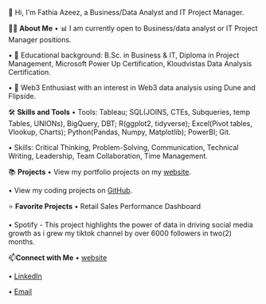 👋 Hi, I'm Fathia Azeez, a Business/Data Analyst and IT Project Manager.

🙋‍♀️ **About Me**
• 📊 I am currently open to Business/data analyst or IT Project Manager positions.

• 📐 Educational background: B.Sc. in Business & IT, Diploma in Project Management, Microsoft Power Up Certification, Kloudvistas Data Analysis Certification.

• 👗 Web3 Enthusiast with an interest in Web3 data analysis using Dune and Flipside.

🛠 **Skills and Tools**
• Tools: Tableau; SQL(JOINS, CTEs, Subqueries, temp Tables, UNIONs), BigQuery, DBT; R(ggplot2, tidyverse); Excel(Pivot tables, Vlookup, Charts); Python(Pandas, Numpy, Matplotlib); PowerBI; Git.

• Skills: Critical Thinking, Problem-Solving, Communication, Technical Writing, Leadership, Team Collaboration, Time Management.

📚 **Projects**
• View my portfolio projects on my [website](https://bit.ly/AzeezFathiaProjects).

• View my coding projects on [GitHub](https://bit.ly/AzeezFathiaProjects).

⭐ **Favorite Projects**
• Retail Sales Performance Dashboard

• Spotify - This project highlights the power of data in driving social media growth as i grew my tiktok channel by over 6000 followers in two(2) months.

📫**Connect with Me**
• [website](https://bit.ly/AzeezFathiaProjects)

• [LinkedIn](www.linkedin.com/in/fathia-azeez)

• [Email](azeezfathia8@gmail.com)
